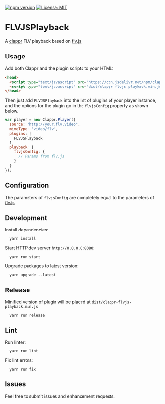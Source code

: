 [![npm version](https://badge.fury.io/js/clappr-flvjs-playback.svg)](https://badge.fury.io/js/clappr-flvjs-playback)
[![License: MIT](https://img.shields.io/badge/License-MIT-yellow.svg)](https://opensource.org/licenses/MIT)

# FLVJSPlayback

A [clappr](https://github.com/clappr/clappr) FLV playback based on [flv.js](https://github.com/Bilibili/flv.js)

## Usage

Add both Clappr and the plugin scripts to your HTML:

```html
<head>
  <script type="text/javascript" src="https://cdn.jsdelivr.net/npm/clappr@latest/dist/clappr.min.js"></script>
  <script type="text/javascript" src="dist/clappr-flvjs-playback.min.js"></script>
</head>
```

Then just add `FLVJSPlayback` into the list of plugins of your player instance, and the options for the plugin go in the `flvjsConfig` property as shown below.

```javascript
var player = new Clappr.Player({
  source: "http://your.flv.video",
  mimeType: 'video/flv',
  plugins: [
    FLVJSPlayback
  ],
  playback: {
    flvjsConfig: {
      // Params from flv.js
    }
  }
});
```

## Configuration

The parameters of `flvjsConfig` are completely equal to the parameters of [flv.js](https://github.com/Bilibili/flv.js/blob/master/docs/api.md#config)

## Development

Install dependencies:

```shell
  yarn install
```

Start HTTP dev server `http://0.0.0.0:8080`:

```shell
  yarn run start
```

Upgrade packages to latest version:

```shell
  yarn upgrade --latest
```

## Release

Minified version of plugin will be placed at `dist/clappr-flvjs-playback.min.js`

```shell
  yarn run release
```

## Lint

Run linter:

```shell
  yarn run lint
```

Fix lint errors:

```shell
  yarn run fix
```

## Issues

Feel free to submit issues and enhancement requests.
